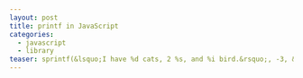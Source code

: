 ```yaml
---
layout: post
title: printf in JavaScript
categories:
  - javascript
  - library
teaser: sprintf(&lsquo;I have %d cats, 2 %s, and %i bird.&rsquo;, -3, &lsquo;dogs&rsquo;, 1.43)
---
```


<script src="https://gist.github.com/1432334.js"> </script>